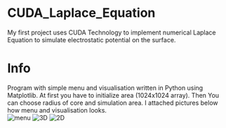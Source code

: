 # CUDA_Laplace_Equation
My first project uses CUDA Technology to implement numerical Laplace Equation to simulate electrostatic potential on the surface.
# Info
Program with simple menu and visualisation written in Python using Matplotlib. At first you have to initialize area (1024x1024 array). Then You can choose radius of core and simulation area. I attached pictures below how menu and visualisation looks. </br>
![menu](https://user-images.githubusercontent.com/64171383/80964013-65659b00-8e10-11ea-8859-5685c6045086.png)
![3D](https://user-images.githubusercontent.com/64171383/80964042-757d7a80-8e10-11ea-8a2a-d30ba19a1526.png)
![2D](https://user-images.githubusercontent.com/64171383/80964068-83330000-8e10-11ea-9156-0d14d326f428.png)

